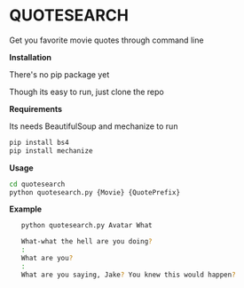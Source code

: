 # QUOTESEARCH
Get you favorite movie quotes through command line

 **Installation**

 There's no pip package yet

 Though its easy to run, just clone the repo

 **Requirements**
 
 Its needs BeautifulSoup and mechanize to run

 ```sh
 pip install bs4
 pip install mechanize
 ```

 **Usage**

 ```sh
 cd quotesearch
 python quotesearch.py {Movie} {QuotePrefix}
 ```

 **Example**


 ```sh 
    python quotesearch.py Avatar What

    What-what the hell are you doing?                                                                               
    :                                                                                                               
    What are you?                                                                                                   
    :                                                                                                               
    What are you saying, Jake? You knew this would happen?  
```
